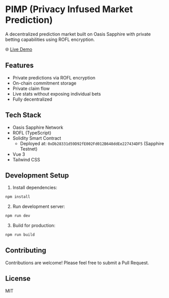 # PIMP (Privacy Infused Market Prediction)

A decentralized prediction market built on Oasis Sapphire with private betting capabilities using ROFL encryption.

🌐 [Live Demo](https://nataliia-radina.github.io/pimp/)

## Features

- Private predictions via ROFL encryption
- On-chain commitment storage
- Private claim flow
- Live stats without exposing individual bets
- Fully decentralized

## Tech Stack

- Oasis Sapphire Network
- ROFL (TypeScript)
- Solidity Smart Contract
  - Deployed at: `0xDb28331d59D92fE002Fd012B648ddEe227434DF5` (Sapphire Testnet)
- Vue 3
- Tailwind CSS

## Development Setup

1. Install dependencies:
```sh
npm install
```

2. Run development server:
```sh
npm run dev
```

3. Build for production:
```sh
npm run build
```

## Contributing

Contributions are welcome! Please feel free to submit a Pull Request.

## License

MIT
